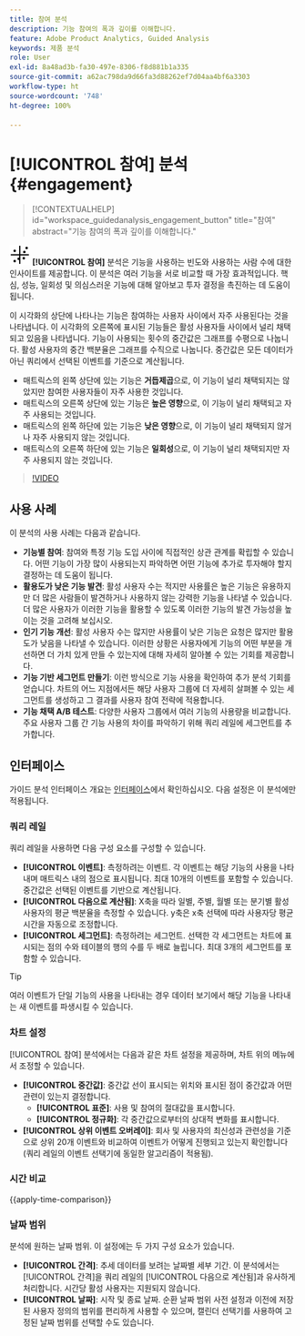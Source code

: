 ```yaml
---
title: 참여 분석
description: 기능 참여의 폭과 깊이를 이해합니다.
feature: Adobe Product Analytics, Guided Analysis
keywords: 제품 분석
role: User
exl-id: 8a48ad3b-fa30-497e-8306-f8d881b1a335
source-git-commit: a62ac798da9d66fa3d88262ef7d04aa4bf6a3303
workflow-type: ht
source-wordcount: '748'
ht-degree: 100%

---
```


# [!UICONTROL 참여] 분석 {#engagement}

<!-- markdownlint-disable MD034 -->

>[!CONTEXTUALHELP]
>id="workspace_guidedanalysis_engagement_button"
>title="참여"
>abstract="기능 참여의 폭과 깊이를 이해합니다."

<!-- markdownlint-enable MD034 -->


![EngagementGraph](/help/assets/icons/EngagementGraph.svg) **[!UICONTROL 참여]** 분석은 기능을 사용하는 빈도와 사용하는 사람 수에 대한 인사이트를 제공합니다. 이 분석은 여러 기능을 서로 비교할 때 가장 효과적입니다. 핵심, 성능, 일회성 및 의심스러운 기능에 대해 알아보고 투자 결정을 촉진하는 데 도움이 됩니다.

이 시각화의 상단에 나타나는 기능은 참여하는 사용자 사이에서 자주 사용된다는 것을 나타냅니다. 이 시각화의 오른쪽에 표시된 기능들은 활성 사용자들 사이에서 널리 채택되고 있음을 나타냅니다. 기능이 사용되는 횟수의 중간값은 그래프를 수평으로 나눕니다. 활성 사용자의 중간 백분율은 그래프를 수직으로 나눕니다. 중간값은 모든 데이터가 아닌 쿼리에서 선택된 이벤트를 기준으로 계산됩니다.

* 매트릭스의 왼쪽 상단에 있는 기능은 **거듭제곱**&#x200B;으로, 이 기능이 널리 채택되지는 않았지만 참여한 사용자들이 자주 사용한 것입니다.
* 매트릭스의 오른쪽 상단에 있는 기능은 **높은 영향**&#x200B;으로, 이 기능이 널리 채택되고 자주 사용되는 것입니다.
* 매트릭스의 왼쪽 하단에 있는 기능은 **낮은 영향**&#x200B;으로, 이 기능이 널리 채택되지 않거나 자주 사용되지 않는 것입니다.
* 매트릭스의 오른쪽 하단에 있는 기능은 **일회성**&#x200B;으로, 이 기능이 널리 채택되지만 자주 사용되지 않는 것입니다.

>[!VIDEO](https://video.tv.adobe.com/v/3447474?captions=kor)


## 사용 사례

이 분석의 사용 사례는 다음과 같습니다.

* **기능별 참여**: 참여와 특정 기능 도입 사이에 직접적인 상관 관계를 확립할 수 있습니다. 어떤 기능이 가장 많이 사용되는지 파악하면 어떤 기능에 추가로 투자해야 할지 결정하는 데 도움이 됩니다.
* **활용도가 낮은 기능 발견**: 활성 사용자 수는 적지만 사용률은 높은 기능은 유용하지만 더 많은 사람들이 발견하거나 사용하지 않는 강력한 기능을 나타낼 수 있습니다. 더 많은 사용자가 이러한 기능을 활용할 수 있도록 이러한 기능의 발견 가능성을 높이는 것을 고려해 보십시오.
* **인기 기능 개선**: 활성 사용자 수는 많지만 사용률이 낮은 기능은 요청은 많지만 활용도가 낮음을 나타낼 수 있습니다. 이러한 상황은 사용자에게 기능의 어떤 부분을 개선하면 더 가치 있게 만들 수 있는지에 대해 자세히 알아볼 수 있는 기회를 제공합니다.
* **기능 기반 세그먼트 만들기**: 이런 방식으로 기능 사용을 확인하여 추가 분석 기회를 얻습니다. 차트의 어느 지점에서든 해당 사용자 그룹에 더 자세히 살펴볼 수 있는 세그먼트를 생성하고 그 결과를 사용자 참여 전략에 적용합니다.
* **기능 채택 A/B 테스트**: 다양한 사용자 그룹에서 여러 기능의 사용량을 비교합니다. 주요 사용자 그룹 간 기능 사용의 차이를 파악하기 위해 쿼리 레일에 세그먼트를 추가합니다.

## 인터페이스

가이드 분석 인터페이스 개요는 [인터페이스](../overview.md#interface)에서 확인하십시오. 다음 설정은 이 분석에만 적용됩니다.

### 쿼리 레일

쿼리 레일을 사용하면 다음 구성 요소를 구성할 수 있습니다.

* **[!UICONTROL 이벤트]**: 측정하려는 이벤트. 각 이벤트는 해당 기능의 사용을 나타내며 매트릭스 내의 점으로 표시됩니다. 최대 10개의 이벤트를 포함할 수 있습니다. 중간값은 선택된 이벤트를 기반으로 계산됩니다.
* **[!UICONTROL 다음으로 계산됨]**: X축을 따라 일별, 주별, 월별 또는 분기별 활성 사용자의 평균 백분율을 측정할 수 있습니다. y축은 x축 선택에 따라 사용자당 평균 시간을 자동으로 조정합니다.
* **[!UICONTROL 세그먼트]**: 측정하려는 세그먼트. 선택한 각 세그먼트는 차트에 표시되는 점의 수와 테이블의 행의 수를 두 배로 늘립니다. 최대 3개의 세그먼트를 포함할 수 있습니다.

>[!TIP]
>
>여러 이벤트가 단일 기능의 사용을 나타내는 경우 데이터 보기에서 해당 기능을 나타내는 새 이벤트를 파생시킬 수 있습니다.

### 차트 설정

[!UICONTROL 참여] 분석에서는 다음과 같은 차트 설정을 제공하며, 차트 위의 메뉴에서 조정할 수 있습니다.

* **[!UICONTROL 중간값]**: 중간값 선이 표시되는 위치와 표시된 점이 중간값과 어떤 관련이 있는지 결정합니다.
   * **[!UICONTROL 표준]**: 사용 및 참여의 절대값을 표시합니다.
   * **[!UICONTROL 정규화]**: 각 중간값으로부터의 상대적 변화를 표시합니다.
* **[!UICONTROL 상위 이벤트 오버레이]**: 회사 및 사용자의 최신성과 관련성을 기준으로 상위 20개 이벤트와 비교하여 이벤트가 어떻게 진행되고 있는지 확인합니다(쿼리 레일의 이벤트 선택기에 동일한 알고리즘이 적용됨).

### 시간 비교

{{apply-time-comparison}}

### 날짜 범위

분석에 원하는 날짜 범위. 이 설정에는 두 가지 구성 요소가 있습니다.

* **[!UICONTROL 간격]**: 추세 데이터를 보려는 날짜별 세부 기간. 이 분석에서는 [!UICONTROL 간격]을 쿼리 레일의 [!UICONTROL 다음으로 계산됨]과 유사하게 처리합니다. 시간당 활성 사용자는 지원되지 않습니다.
* **[!UICONTROL 날짜]**: 시작 및 종료 날짜. 순환 날짜 범위 사전 설정과 이전에 저장된 사용자 정의의 범위를 편리하게 사용할 수 있으며, 캘린더 선택기를 사용하여 고정된 날짜 범위를 선택할 수도 있습니다.

<!--
## Example

See below for an example of the analysis.

![Enagement compare](../assets/engagement-compare.png)
-->
